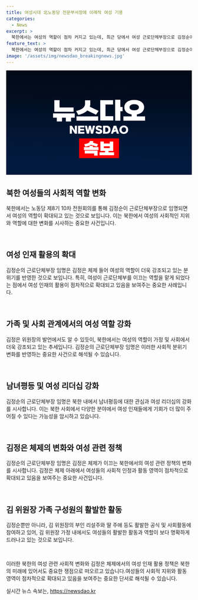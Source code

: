 ```yaml
---
title: 여성시대 北노동당 전문부서장에 이례적 여성 기용
categories:
  - News
excerpt: >
  북한에서는 여성의 역할이 점차 커지고 있는데, 최근 당에서 여성 근로단체부장으로 김정순이 임명되었다. 이는 김정은 시대의 사회적 분위기를 반영한 것으로 여겨지며, 김 위원장은 여성의 역할을 강조하며 청년층 공략에 적극적이다. 또한, 최선희 외무상과 현송월 부부장을 포함한 여성들이 두각을 나타내고 있으며, 부인 리설주와 딸 주애 역시 활발한 공식활동에 참여하고 있다. 김 위원장의 퍼스트레이디 역할은 확장되고 있으며, 여동생 김여정은 중요한 역할을 수행하고 있다.
feature_text: >
  북한에서는 여성의 역할이 점차 커지고 있는데, 최근 당에서 여성 근로단체부장으로 김정순이 임명되었다. 이는 김정은 시대의 사회적 분위기를 반영한 것으로 여겨지며, 김 위원장은 여성의 역할을 강조하며 청년층 공략에 적극적이다. 또한, 최선희 외무상과 현송월 부부장을 포함한 여성들이 두각을 나타내고 있으며, 부인 리설주와 딸 주애 역시 활발한 공식활동에 참여하고 있다. 김 위원장의 퍼스트레이디 역할은 확장되고 있으며, 여동생 김여정은 중요한 역할을 수행하고 있다.
image: '/assets/img/newsdao_breakingnews.jpg'
---
```


<p><img src="/assets/img/newsdao_breakingnews.jpg" alt="pcversion 속보" /></p>

<h2 data-ke-size="size26">북한 여성들의 사회적 역할 변화</h2>

<p>북한에서는 노동당 제8기 10차 전원회의를 통해 김정순이 근로단체부장으로 임명되면서 여성의 역할이 확대되고 있는 것으로 보입니다. 이는 북한에서 여성의 사회적인 지위와 역할에 대한 변화를 시사하는 중요한 사건입니다. </p>

<p data-ke-size="size16">&nbsp;</p>

<h2 data-ke-size="size26">여성 인재 활용의 확대</h2>

<p>김정순의 근로단체부장 임명은 김정은 체제 들어 여성의 역할이 더욱 강조되고 있는 분위기를 반영한 것으로 보입니다. 특히, 여성이 근로단체부를 이끄는 역할을 맡게 되었다는 점에서 여성 인재의 활용이 점차적으로 확대되고 있음을 보여주는 중요한 사례입니다.</p>

<p data-ke-size="size16">&nbsp;</p>

<h2 data-ke-size="size26">가족 및 사회 관계에서의 여성 역할 강화</h2>

<p>김정은 위원장의 발언에서도 알 수 있듯이, 북한에서는 여성의 역할이 가정 및 사회에서 더욱 강조되고 있는 추세입니다. 김정순의 근로단체부장 임명은 이러한 사회적 분위기 변화를 반영하는 중요한 사건으로 해석될 수 있습니다.</p>

<p data-ke-size="size16">&nbsp;</p>

<h2 data-ke-size="size26">남녀평등 및 여성 리더십 강화</h2>

<p>김정순의 근로단체부장 임명은 북한 내에서 남녀평등에 대한 관심과 여성 리더십의 강화를 시사합니다. 이는 북한 사회에서 다양한 분야에서 여성 인재들에게 기회가 더 많이 주어질 수 있다는 가능성을 암시하고 있습니다. </p>

<p data-ke-size="size16">&nbsp;</p>

<h2 data-ke-size="size26">김정은 체제의 변화와 여성 관련 정책</h2>

<p>김정순의 근로단체부장 임명은 김정은 체제가 이끄는 북한에서의 여성 관련 정책의 변화를 시사합니다. 김정은 체제 아래에서 여성들의 사회적 인정과 활동 영역이 점차적으로 확대되고 있음을 보여주는 중요한 사건입니다. </p>

<p data-ke-size="size16">&nbsp;</p>

<h2 data-ke-size="size26">김 위원장 가족 구성원의 활발한 활동</h2>

<p>김정순뿐만 아니라, 김 위원장의 부인 리설주와 딸 주애 등도 활발한 공식 및 사회활동에 참여하고 있어, 김 위원장 가정 내에서도 여성들의 활발한 활동과 역할이 보다 명확하게 드러나고 있는 것으로 보입니다.</p>

<p data-ke-size="size16">&nbsp;</p>

<p>이러한 북한의 여성 관련 사회적 변화와 김정은 체제에서의 여성 인재 활용 정책은 북한의 미래에 있어서도 중요한 쟁점으로 떠오르고 있습니다.여성들의 사회적 지위와 활동 영역이 점차적으로 확대되고 있음을 보여주는 중요한 단서로 해석될 수 있습니다.</p>
실시간 뉴스 속보는, <a href="https://newsdao.kr" rel="dofollow">https://newsdao.kr</a>


